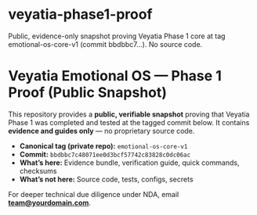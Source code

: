 # veyatia-phase1-proof
Public, evidence-only snapshot proving Veyatia Phase 1 core at tag emotional-os-core-v1 (commit bbdbbc7…). No source code.
# Veyatia Emotional OS — Phase 1 Proof (Public Snapshot)

This repository provides a **public, verifiable snapshot** proving that Veyatia Phase 1
was completed and tested at the tagged commit below. It contains **evidence and guides only** — no proprietary source code.

- **Canonical tag (private repo):** `emotional-os-core-v1`
- **Commit:** `bbdbbc7c48071ee0d3bcf57742c83828c0dc06ac`
- **What’s here:** Evidence bundle, verification guide, quick commands, checksums
- **What’s not here:** Source code, tests, configs, secrets

For deeper technical due diligence under NDA, email **team@yourdomain.com**.
